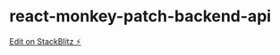 # react-monkey-patch-backend-api

[Edit on StackBlitz ⚡️](https://stackblitz.com/edit/react-ts-noexkp)